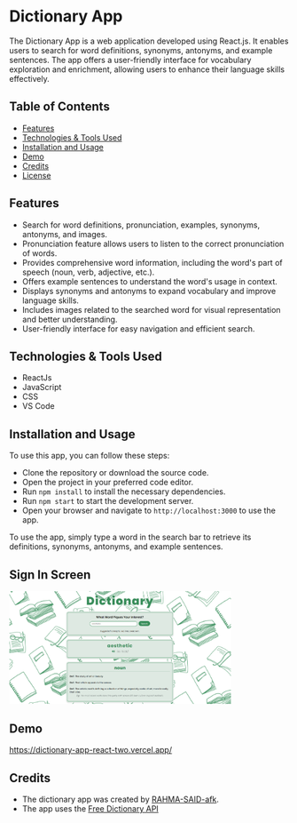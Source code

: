 # Dictionary App

The Dictionary App is a web application developed using React.js. It enables users to search for word definitions, synonyms, antonyms, and example sentences. The app offers a user-friendly interface for vocabulary exploration and enrichment, allowing users to enhance their language skills effectively.



## Table of Contents
- [Features](#features)
- [Technologies & Tools Used](#technologies--tools-used)
- [Installation and Usage](#installation-and-usage)
- [Demo](#demo)
- [Credits](#credits)
- [License](#license)

## Features
- Search for word definitions, pronunciation, examples, synonyms, antonyms, and images.
- Pronunciation feature allows users to listen to the correct pronunciation of words.
- Provides comprehensive word information, including the word's part of speech (noun, verb, adjective, etc.).
- Offers example sentences to understand the word's usage in context.
- Displays synonyms and antonyms to expand vocabulary and improve language skills.
- Includes images related to the searched word for visual representation and better understanding.
- User-friendly interface for easy navigation and efficient search.

## Technologies & Tools Used
- ReactJs
- JavaScript
- CSS
- VS Code

## Installation and Usage
To use this app, you can follow these steps:

- Clone the repository or download the source code.
- Open the project in your preferred code editor.
- Run `npm install` to install the necessary dependencies.
- Run `npm start` to start the development server.
- Open your browser and navigate to `http://localhost:3000` to use the app.

To use the app, simply type a word in the search bar to retrieve its definitions, synonyms, antonyms, and example sentences.

## Sign In Screen

<img src="./342974961-6e13bff1-f7ac-47f2-b505-0cd7e9d67cd2.png" alt="Login Page" width="400">


## Demo
https://dictionary-app-react-two.vercel.app/


## Credits
- The dictionary app was created by [RAHMA-SAID-afk](https://github.com/RAHMA-SAID-afk/Dictionary-app).
- The app uses the [Free Dictionary API](https://github.com/RAHMA-SAID-afk/Dictionary-app)


